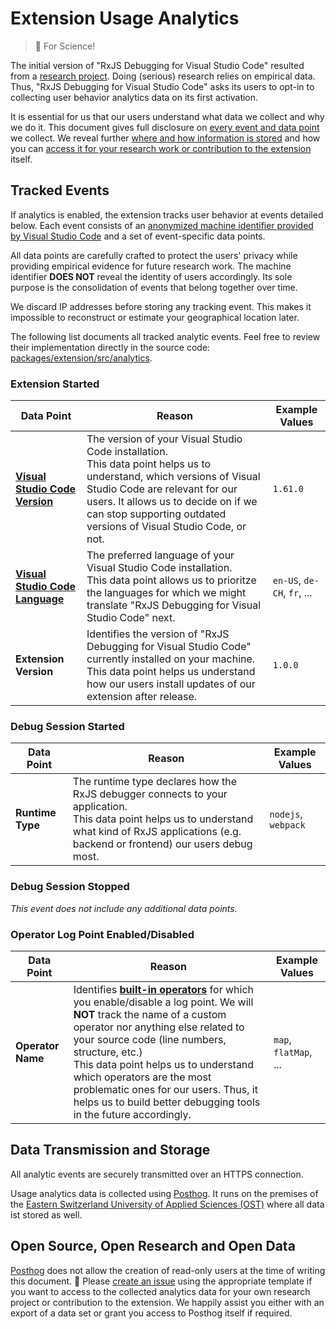 # Extension Usage Analytics

> 🥽 For Science!

The initial version of "RxJS Debugging for Visual Studio Code" resulted from a [research project](./RESEARCH.md). Doing (serious) research relies on empirical data. Thus, "RxJS Debugging for Visual Studio Code" asks its users to opt-in to collecting user behavior analytics data on its first activation.

It is essential for us that our users understand what data we collect and why we do it. This document gives full disclosure on [every event and data point](#tracked-events) we collect. We reveal further [where and how information is stored](#data-transmission-and-storage) and how you can [access it for your research work or contribution to the extension](#open-source-open-research-and-open-data) itself.

## Tracked Events

If analytics is enabled, the extension tracks user behavior at events detailed below. Each event consists of an [anonymized machine identifier provided by Visual Studio Code](https://code.visualstudio.com/api/references/vscode-api#env) and a set of event-specific data points.

All data points are carefully crafted to protect the users' privacy while providing empirical evidence for future research work. The machine identifier **DOES NOT** reveal the identity of users accordingly. Its sole purpose is the consolidation of events that belong together over time.

We discard IP addresses before storing any tracking event. This makes it impossible to reconstruct or estimate your geographical location later.

The following list documents all tracked analytic events. Feel free to review their implementation directly in the source code: [packages/extension/src/analytics](./packages/extension/src/analytics).

### Extension Started

| Data Point                                                   | Reason                                                       | Example Values              |
| ------------------------------------------------------------ | ------------------------------------------------------------ | --------------------------- |
| [**Visual Studio Code Version**](https://code.visualstudio.com/api/references/vscode-api#env) | The version of your Visual Studio Code installation.<br />This data point helps us to understand, which versions of Visual Studio Code are relevant for our users. It allows us to decide on if we can stop supporting outdated versions of Visual Studio Code, or not. | `1.61.0`                    |
| [**Visual Studio Code Language**](https://code.visualstudio.com/api/references/vscode-api#env) | The preferred language of your Visual Studio Code installation.<br />This data point allows us to prioritze the languages for which we might translate "RxJS Debugging for Visual Studio Code" next. | `en-US`, `de-CH`, `fr`, ... |
| **Extension Version**                                        | Identifies the version of "RxJS Debugging for Visual Studio Code" currently installed on your machine.<br />This data point helps us understand how our users install updates of our extension after release. | `1.0.0`                     |

### Debug Session Started

| Data Point       | Reason                                                       | Example Values      |
| ---------------- | ------------------------------------------------------------ | ------------------- |
| **Runtime Type** | The runtime type declares how the RxJS debugger connects to your application.<br />This data point helps us to understand what kind of RxJS applications (e.g. backend or frontend) our users debug most. | `nodejs`, `webpack` |

### Debug Session Stopped

*This event does not include any additional data points.*

### Operator Log Point Enabled/Disabled

| Data Point        | Reason                                                       | Example Values        |
| ----------------- | ------------------------------------------------------------ | --------------------- |
| **Operator Name** | Identifies **[built-in operators](https://rxjs.dev/api?type=function)** for which you enable/disable a log point. We will **NOT** track the name of a custom operator nor anything else related to your source code (line numbers, structure, etc.)<br />This data point helps us to understand which operators are the most problematic ones for our users. Thus, it helps us to build better debugging tools in the future accordingly. | `map`, `flatMap`, ... |

## Data Transmission and Storage

All analytic events are securely transmitted over an HTTPS connection.

Usage analytics data is collected using [Posthog](https://posthog.com/). It runs on the premises of the [Eastern Switzerland University of Applied Sciences (OST)](https://ost.ch) where all data ist stored as well.

## Open Source, Open Research and Open Data

[Posthog](https://posthog.com/) does not allow the creation of read-only users at the time of writing this document. 🙏 Please [create an issue](https://github.com/swissmanu/rxjs-debugging-for-vscode/issues/new?template=request_analytics_data_access.md) using the appropriate template if you want to access to the collected analytics data for your own research project or contribution to the extension. We happily assist you either with an export of a data set or grant you access to Posthog itself if required.
